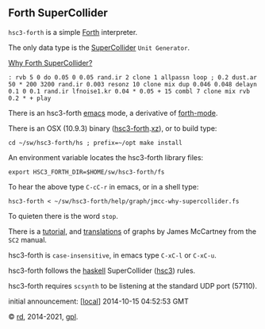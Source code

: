 Forth SuperCollider
-------------------

`hsc3-forth` is a simple [Forth](http://www.forth.org/) interpreter.

The only data type is the [SuperCollider](http://audiosynth.com/) `Unit Generator`.

[Why Forth SuperCollider?](http://rohandrape.net/?t=hsc3-graphs&e=lib/sc/graph/jmcc-why-supercollider.scd)

~~~~
: rvb 5 0 do 0.05 0 0.05 rand.ir 2 clone 1 allpassn loop ; 0.2 dust.ar
50 * 200 3200 rand.ir 0.003 resonz 10 clone mix dup 0.046 0.048 delayn
0.1 0 0.1 rand.ir lfnoise1.kr 0.04 * 0.05 + 15 combl 7 clone mix rvb
0.2 * + play
~~~~

<!-- ![](sw/hsc3-graphs/svg/why-supercollider.svg) -->

There is an hsc3-forth [emacs](http://www.gnu.org/software/emacs/) mode,
a derivative of [forth-mode](http://www.gnu.org/software/gforth/).

There is an OSX (10.9.3) binary
([hsc3-forth](sw/hsc3-forth/osx/hsc3-forth.xz).[xz](http://tukaani.org/xz/)),
or to build type:

~~~~
cd ~/sw/hsc3-forth/hs ; prefix=~/opt make install
~~~~

An environment variable locates the hsc3-forth library files:

~~~~
export HSC3_FORTH_DIR=$HOME/sw/hsc3-forth/fs
~~~~

To hear the above type `C-cC-r` in emacs, or in a shell type:

~~~~
hsc3-forth < ~/sw/hsc3-forth/help/graph/jmcc-why-supercollider.fs
~~~~

To quieten there is the word `stop`.

There is a
[tutorial](http://rohandrape.net/?t=hsc3-forth&e=help/tutorial.fs), and
[translations](http://rohandrape.net/?t=hsc3-forth&e=help/jmcc.fs) of graphs by
James McCartney <!-- (http://audiosynth.com/autobio/emu.jpg) -->
from the `SC2` manual.

hsc3-forth is `case-insensitive`, in emacs type `C-xC-l` or `C-xC-u`.

hsc3-forth follows the [haskell](http://haskell.org/) SuperCollider ([hsc3](?t=hsc3)) rules.

hsc3-forth requires `scsynth` to be listening at the standard UDP port (57110).

<!--
HSC3-FORTH is partial, it is known to work as far as the translated
graphs at [HSC3-GRAPHS](http://rohandrape.net/?t=hsc3-graphs), search for `FS` in the
[INDEX](?t=hsc3-graphs&e=md/ix.md).
-->

<!-- HSC3-FORTH is for [FORTH IMPACT](http://forthimpact.bandcamp.com/). -->

<!--
([AG](http://www.alexandergarsden.com/) and [SD](http://www.samueldunscombe.com/)
-->

initial announcement:
[[local](http://rohandrape.net/?t=hsc3-forth&e=help/announce.text)]
2014-10-15 04:52:53 GMT

<!--
[haskell-art](https://lurk.org/groups/haskell-art/messages/topic/znDbu2Xon6WryqsEvlaZf/),
[gmane](http://article.gmane.org/gmane.comp.lang.haskell.art/1025),
[bham](http://www.listarc.bham.ac.uk/lists/sc-users/msg42055.html)
-->

© [rd](http://rohandrape.net/), 2014-2021, [gpl](http://gnu.org/copyleft/).
